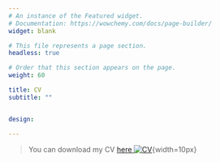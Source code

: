 ```yaml
---
# An instance of the Featured widget.
# Documentation: https://wowchemy.com/docs/page-builder/
widget: blank

# This file represents a page section.
headless: true

# Order that this section appears on the page.
weight: 60

title: CV
subtitle: ""


design:

---
```


> You can download my CV  [ here ](/uploads/cv.pdf) [![CV](logo/cv-logo.png)](/uploads/cv.pdf){width=10px}
